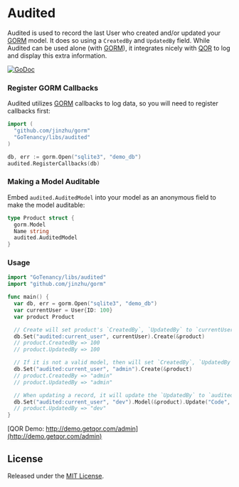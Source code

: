 # Audited

Audited is used to record the last User who created and/or updated your [GORM](https://github.com/jinzhu/gorm) model. It does so using a `CreatedBy` and `UpdatedBy` field. While Audited can be used alone (with [GORM](https://github.com/jinzhu/gorm)), it integrates nicely with [QOR](https://GoTenancy/libs/qor) to log and display this extra information.

[![GoDoc](https://godoc.org/GoTenancy/libs/audited?status.svg)](https://godoc.org/GoTenancy/libs/audited)

### Register GORM Callbacks

Audited utilizes [GORM](https://github.com/jinzhu/gorm) callbacks to log data, so you will need to register callbacks first:

```go
import (
  "github.com/jinzhu/gorm"
  "GoTenancy/libs/audited"
)

db, err := gorm.Open("sqlite3", "demo_db")
audited.RegisterCallbacks(db)
```

### Making a Model Auditable

Embed `audited.AuditedModel` into your model as an anonymous field to make the model auditable:

```go
type Product struct {
  gorm.Model
  Name string
  audited.AuditedModel
}
```

### Usage

```go
import "GoTenancy/libs/audited"
import "github.com/jinzhu/gorm"

func main() {
  var db, err = gorm.Open("sqlite3", "demo_db")
  var currentUser = User{ID: 100}
  var product Product

  // Create will set product's `CreatedBy`, `UpdatedBy` to `currentUser`'s primary key if `audited:current_user` is a valid model
  db.Set("audited:current_user", currentUser).Create(&product)
  // product.CreatedBy => 100
  // product.UpdatedBy => 100

  // If it is not a valid model, then will set `CreatedBy`, `UpdatedBy` to the passed value
  db.Set("audited:current_user", "admin").Create(&product)
  // product.CreatedBy => "admin"
  // product.UpdatedBy => "admin"

  // When updating a record, it will update the `UpdatedBy` to `audited:current_user`'s value
  db.Set("audited:current_user", "dev").Model(&product).Update("Code", "L1212")
  // product.UpdatedBy => "dev"
}
```

[QOR Demo:  http://demo.getqor.com/admin](http://demo.getqor.com/admin)

## License

Released under the [MIT License](http://opensource.org/licenses/MIT).
